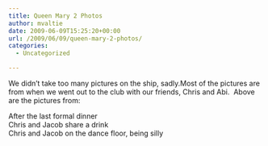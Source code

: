```yaml
---
title: Queen Mary 2 Photos
author: mvaltie
date: 2009-06-09T15:25:20+00:00
url: /2009/06/09/queen-mary-2-photos/
categories:
  - Uncategorized

---
```

We didn&#8217;t take too many pictures on the ship, sadly.Most of the pictures are from when we went out to the club with our friends, Chris and Abi.  Above are the pictures from:

After the last formal dinner  
Chris and Jacob share a drink  
Chris and Jacob on the dance floor, being silly